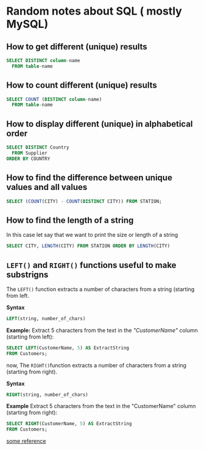 # Random notes about SQL ( mostly MySQL)

## How to get different (unique) results 

```SQL
SELECT DISTINCT column-name
  FROM table-name
```

## How to count different (unique) results 

```SQL
SELECT COUNT (DISTINCT column-name)
  FROM table-name
```

## How to display different (unique) in alphabetical order

```SQL
SELECT DISTINCT Country
  FROM Supplier
ORDER BY COUNTRY
```

## How to find the difference between unique values and all values

```SQL
SELECT (COUNT(CITY) - COUNT(DISTINCT CITY)) FROM STATION;
```

## How to find the length of a string 

In this case let say that we want to print the size or length of a string

```SQL
SELECT CITY, LENGTH(CITY) FROM STATION ORDER BY LENGTH(CITY)
```

## `LEFT()` and `RIGHT()` functions useful to make substrigns 

The `LEFT()` function extracts a number of characters from a string (starting from left.

**Syntax**
```SQL
LEFT(string, number_of_chars)
```

**Example:**
Extract 5 characters from the text in the *"CustomerName"* column (starting from left):

```SQL
SELECT LEFT(CustomerName, 5) AS ExtractString
FROM Customers;
```

now, The `RIGHT()`function extracts a number of characters from a string (starting from right).

**Syntax**
```SQL
RIGHT(string, number_of_chars)
```
**Example**
Extract 5 characters from the text in the "CustomerName" column (starting from right):

```SQL
SELECT RIGHT(CustomerName, 5) AS ExtractString
FROM Customers;
```

[some reference](https://www.dofactory.com/sql/select-distinct)